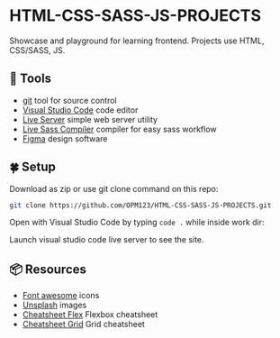 # HTML-CSS-SASS-JS-PROJECTS

Showcase and playground for learning frontend. Projects use HTML, CSS/SASS, JS. 

## :wrench: Tools 

- [git] tool for source control
- [Visual Studio Code] code editor
- [Live Server] simple web server utility
- [Live Sass Compiler] compiler for easy sass workflow
- [Figma] design software

## :four_leaf_clover: Setup 

Download as zip or use git clone command on this repo:
```sh
git clone https://github.com/OPM123/HTML-CSS-SASS-JS-PROJECTS.git
```

Open with Visual Studio Code by typing `code .` while inside work dir:

Launch visual studio code live server to see the site.

## :package: Resources 

- [Font awesome] icons
- [Unsplash] images
- [Cheatsheet Flex] Flexbox cheatsheet
- [Cheatsheet Grid] Grid cheatsheet


[git]: <https://git-scm.com/downloads>
[Visual Studio Code]: <https://code.visualstudio.com/>
[Live Server]: <https://marketplace.visualstudio.com/items?itemName=ritwickdey.LiveServer>
[Live Sass Compiler]: <https://marketplace.visualstudio.com/items?itemName=ritwickdey.live-sass>
[Figma]: <https://www.figma.com/>

[Font awesome]: <https://fontawesome.com/>
[Unsplash]: <https://unsplash.com/>
[Cheatsheet Flex]: <https://flexbox.malven.co/>
[Cheatsheet Grid]: <https://grid.malven.co/>

